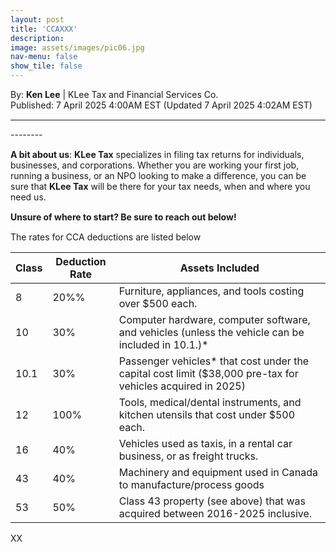 ```yaml
---
layout: post
title: 'CCAXXX'
description: 
image: assets/images/pic06.jpg
nav-menu: false
show_tile: false
---
```


<style>
  p {
    margin-bottom: 15px; /* Reduce space below paragraphs */
  }

  hr.major {
    margin: 10px 0; /* Equal space above and below the <hr> */
  }
</style>

<!-- Credits -->
<div class="row">
	<div class="12u">
		<p>By: <b>Ken Lee</b> | KLee Tax and Financial Services Co.<br> Published: 7 April 2025 4:00AM EST (Updated 7 April 2025 4:02AM EST)</p>
	</div>
</div>

<hr class="major"/>

<!-- Content -->

<section>
  <div class="row">
	  <div class="12u">
    <p>--------</p>
    <p><b>A bit about us</b>: <b>KLee Tax</b> specializes in filing tax returns for individuals, businesses, and corporations. Whether you are working your first job, running a business, or an NPO looking to make a difference, you can be sure that <b>KLee Tax</b> will be there for your tax needs, when and where you need us.</p>
    <p><b>Unsure of where to start? Be sure to reach out below!</b></p>
    <p>The rates for CCA deductions are listed below
    <div class="table-wrapper">
    <table>
      <thead>
        <tr>
          <th>Class</th>
          <th>Deduction Rate</th>
          <th>Assets Included</th>
        </tr>
      </thead>
      <tbody>
        <tr>
          <td>8</td>
          <td>20%%</td>
          <td>Furniture, appliances, and tools costing over $500 each.</td>
        </tr>
        <tr>
          <td>10</td>
          <td>30%</td>
          <td>Computer hardware, computer software, and vehicles (unless the vehicle can be included in 10.1.)*</td>
        </tr>
        <tr>
          <td>10.1</td>
          <td>30%</td>
          <td>Passenger vehicles* that cost under the capital cost limit ($38,000 pre-tax for vehicles acquired in 2025)</td>
        </tr>
        <tr>
          <td>12</td>
          <td>100%</td>
          <td>Tools, medical/dental instruments, and kitchen utensils that cost under $500 each.</td>
        </tr>
        <tr>
          <td>16</td>
          <td>40%</td>
          <td>Vehicles used as taxis, in a rental car business, or as freight trucks.</td>
        </tr>
        <tr>
          <td>43</td>
          <td>40%</td>
          <td>Machinery and equipment used in Canada to manufacture/process goods</td>
        </tr>
        <tr>
          <td>53</td>
          <td>50%</td>
          <td>Class 43 property (see above) that was acquired between 2016-2025 inclusive.</td>
        </tr>
      </tbody>
    </table>
    <p>XX
  </div>